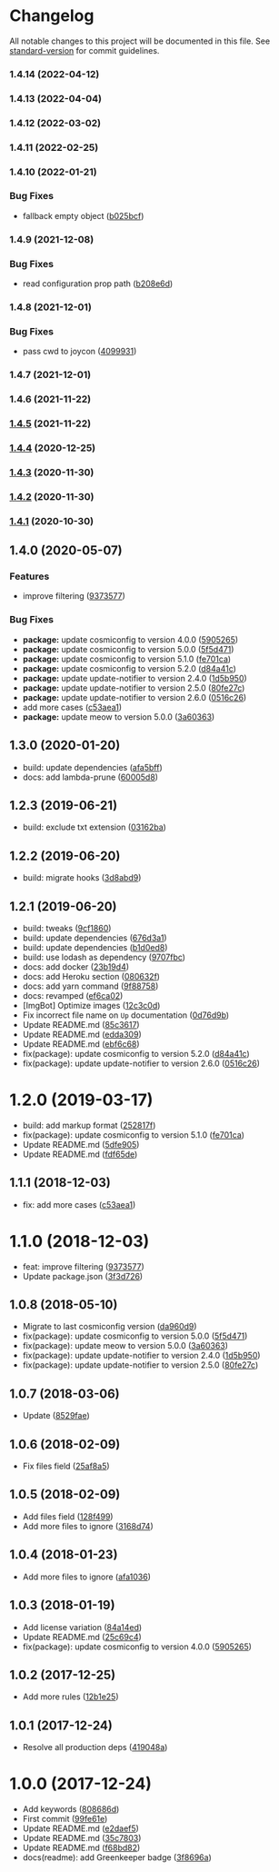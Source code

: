 # Changelog

All notable changes to this project will be documented in this file. See [standard-version](https://github.com/conventional-changelog/standard-version) for commit guidelines.

### 1.4.14 (2022-04-12)

### 1.4.13 (2022-04-04)

### 1.4.12 (2022-03-02)

### 1.4.11 (2022-02-25)

### 1.4.10 (2022-01-21)


### Bug Fixes

* fallback empty object ([b025bcf](https://github.com/Kikobeats/untracked/commit/b025bcf57658ea5208c589fe492281b30ab4de0e))

### 1.4.9 (2021-12-08)


### Bug Fixes

* read configuration prop path ([b208e6d](https://github.com/Kikobeats/untracked/commit/b208e6d2cb4a1cece184df56d116f4e73fec5aad))

### 1.4.8 (2021-12-01)


### Bug Fixes

* pass cwd to joycon ([4099931](https://github.com/Kikobeats/untracked/commit/4099931ae00a71781981eccace017bc1faaf20af))

### 1.4.7 (2021-12-01)

### 1.4.6 (2021-11-22)

### [1.4.5](https://github.com/Kikobeats/untracked/compare/v1.4.4...v1.4.5) (2021-11-22)

### [1.4.4](https://github.com/Kikobeats/untracked/compare/v1.4.3...v1.4.4) (2020-12-25)

### [1.4.3](https://github.com/Kikobeats/untracked/compare/v1.4.2...v1.4.3) (2020-11-30)

### [1.4.2](https://github.com/Kikobeats/untracked/compare/v1.4.1...v1.4.2) (2020-11-30)

### [1.4.1](https://github.com/Kikobeats/untracked/compare/v1.4.0...v1.4.1) (2020-10-30)

## 1.4.0 (2020-05-07)


### Features

* improve filtering ([9373577](https://github.com/Kikobeats/untracked/commit/93735771cacb613e068c34a6459320e48c42d60f))


### Bug Fixes

* **package:** update cosmiconfig to version 4.0.0 ([5905265](https://github.com/Kikobeats/untracked/commit/59052654ce433b5f594948bc4266cc5fab378222))
* **package:** update cosmiconfig to version 5.0.0 ([5f5d471](https://github.com/Kikobeats/untracked/commit/5f5d471cc8b723c94385763f6d5adc6c4732126a))
* **package:** update cosmiconfig to version 5.1.0 ([fe701ca](https://github.com/Kikobeats/untracked/commit/fe701cae4e20bc5f290373eddd23eaa385e8155f))
* **package:** update cosmiconfig to version 5.2.0 ([d84a41c](https://github.com/Kikobeats/untracked/commit/d84a41cbe67ba2538ef960e6f0ab35cc7f497d11))
* **package:** update update-notifier to version 2.4.0 ([1d5b950](https://github.com/Kikobeats/untracked/commit/1d5b9502b7818947b09613a91b7c8bdd5a865e63))
* **package:** update update-notifier to version 2.5.0 ([80fe27c](https://github.com/Kikobeats/untracked/commit/80fe27cf603edcfe7afb5d0a1e61db8d735e73e6))
* **package:** update update-notifier to version 2.6.0 ([0516c26](https://github.com/Kikobeats/untracked/commit/0516c26cdc5ac967327af107482c6b12c385ac1c))
* add more cases ([c53aea1](https://github.com/Kikobeats/untracked/commit/c53aea15edaf9ec82384588d460dfd00ca49663d))
* **package:** update meow to version 5.0.0 ([3a60363](https://github.com/Kikobeats/untracked/commit/3a603631599921cf62a4e1ed3061a31ca5950603))

## 1.3.0 (2020-01-20)

* build: update dependencies ([afa5bff](https://github.com/Kikobeats/untracked/commit/afa5bff))
* docs: add lambda-prune ([60005d8](https://github.com/Kikobeats/untracked/commit/60005d8))



<a name="1.2.3"></a>
## 1.2.3 (2019-06-21)

* build: exclude txt extension ([03162ba](https://github.com/Kikobeats/untracked/commit/03162ba))



<a name="1.2.2"></a>
## 1.2.2 (2019-06-20)

* build: migrate hooks ([3d8abd9](https://github.com/Kikobeats/untracked/commit/3d8abd9))



<a name="1.2.1"></a>
## 1.2.1 (2019-06-20)

* build: tweaks ([9cf1860](https://github.com/Kikobeats/untracked/commit/9cf1860))
* build: update dependencies ([676d3a1](https://github.com/Kikobeats/untracked/commit/676d3a1))
* build: update dependencies ([b1d0ed8](https://github.com/Kikobeats/untracked/commit/b1d0ed8))
* build: use lodash as dependency ([9707fbc](https://github.com/Kikobeats/untracked/commit/9707fbc))
* docs: add docker ([23b19d4](https://github.com/Kikobeats/untracked/commit/23b19d4))
* docs: add Heroku section ([080632f](https://github.com/Kikobeats/untracked/commit/080632f))
* docs: add yarn command ([9f88758](https://github.com/Kikobeats/untracked/commit/9f88758))
* docs: revamped ([ef6ca02](https://github.com/Kikobeats/untracked/commit/ef6ca02))
* [ImgBot] Optimize images ([12c3c0d](https://github.com/Kikobeats/untracked/commit/12c3c0d))
* Fix incorrect file name on `Up` documentation ([0d76d9b](https://github.com/Kikobeats/untracked/commit/0d76d9b))
* Update README.md ([85c3617](https://github.com/Kikobeats/untracked/commit/85c3617))
* Update README.md ([edda309](https://github.com/Kikobeats/untracked/commit/edda309))
* Update README.md ([ebf6c68](https://github.com/Kikobeats/untracked/commit/ebf6c68))
* fix(package): update cosmiconfig to version 5.2.0 ([d84a41c](https://github.com/Kikobeats/untracked/commit/d84a41c))
* fix(package): update update-notifier to version 2.6.0 ([0516c26](https://github.com/Kikobeats/untracked/commit/0516c26))



<a name="1.2.0"></a>
# 1.2.0 (2019-03-17)

* build: add markup format ([252817f](https://github.com/Kikobeats/untracked/commit/252817f))
* fix(package): update cosmiconfig to version 5.1.0 ([fe701ca](https://github.com/Kikobeats/untracked/commit/fe701ca))
* Update README.md ([5dfe905](https://github.com/Kikobeats/untracked/commit/5dfe905))
* Update README.md ([fdf65de](https://github.com/Kikobeats/untracked/commit/fdf65de))



<a name="1.1.1"></a>
## 1.1.1 (2018-12-03)

* fix: add more cases ([c53aea1](https://github.com/Kikobeats/untracked/commit/c53aea1))



<a name="1.1.0"></a>
# 1.1.0 (2018-12-03)

* feat: improve filtering ([9373577](https://github.com/Kikobeats/untracked/commit/9373577))
* Update package.json ([3f3d726](https://github.com/Kikobeats/untracked/commit/3f3d726))



<a name="1.0.8"></a>
## 1.0.8 (2018-05-10)

* Migrate to last cosmiconfig version ([da960d9](https://github.com/Kikobeats/untracked/commit/da960d9))
* fix(package): update cosmiconfig to version 5.0.0 ([5f5d471](https://github.com/Kikobeats/untracked/commit/5f5d471))
* fix(package): update meow to version 5.0.0 ([3a60363](https://github.com/Kikobeats/untracked/commit/3a60363))
* fix(package): update update-notifier to version 2.4.0 ([1d5b950](https://github.com/Kikobeats/untracked/commit/1d5b950))
* fix(package): update update-notifier to version 2.5.0 ([80fe27c](https://github.com/Kikobeats/untracked/commit/80fe27c))



<a name="1.0.7"></a>
## 1.0.7 (2018-03-06)

* Update ([8529fae](https://github.com/Kikobeats/untracked/commit/8529fae))



<a name="1.0.6"></a>
## 1.0.6 (2018-02-09)

* Fix files field ([25af8a5](https://github.com/Kikobeats/untracked/commit/25af8a5))



<a name="1.0.5"></a>
## 1.0.5 (2018-02-09)

* Add files field ([128f499](https://github.com/Kikobeats/untracked/commit/128f499))
* Add more files to ignore ([3168d74](https://github.com/Kikobeats/untracked/commit/3168d74))



<a name="1.0.4"></a>
## 1.0.4 (2018-01-23)

* Add more files to ignore ([afa1036](https://github.com/Kikobeats/untracked/commit/afa1036))



<a name="1.0.3"></a>
## 1.0.3 (2018-01-19)

* Add license variation ([84a14ed](https://github.com/Kikobeats/untracked/commit/84a14ed))
* Update README.md ([25c69c4](https://github.com/Kikobeats/untracked/commit/25c69c4))
* fix(package): update cosmiconfig to version 4.0.0 ([5905265](https://github.com/Kikobeats/untracked/commit/5905265))



<a name="1.0.2"></a>
## 1.0.2 (2017-12-25)

* Add more rules ([12b1e25](https://github.com/Kikobeats/untracked/commit/12b1e25))



<a name="1.0.1"></a>
## 1.0.1 (2017-12-24)

* Resolve all production deps ([419048a](https://github.com/Kikobeats/untracked/commit/419048a))



<a name="1.0.0"></a>
# 1.0.0 (2017-12-24)

* Add keywords ([808686d](https://github.com/Kikobeats/untracked/commit/808686d))
* First commit ([99fe61e](https://github.com/Kikobeats/untracked/commit/99fe61e))
* Update README.md ([e2daef5](https://github.com/Kikobeats/untracked/commit/e2daef5))
* Update README.md ([35c7803](https://github.com/Kikobeats/untracked/commit/35c7803))
* Update README.md ([f68bd82](https://github.com/Kikobeats/untracked/commit/f68bd82))
* docs(readme): add Greenkeeper badge ([3f8696a](https://github.com/Kikobeats/untracked/commit/3f8696a))

